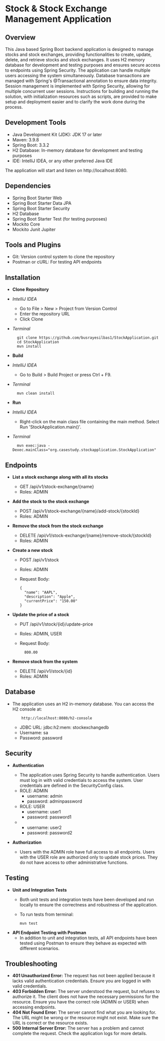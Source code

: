 # Stock & Stock Exchange Management Application

## Overview

This Java based Spring Boot backend application is designed to manage stocks and stock exchanges, providing functionalities to create, update, delete, and retrieve stocks and stock exchanges. 
It uses H2 memory database for development and testing purposes and ensures secure access to endpoints using Spring Security. 
The application can handle multiple users accessing the system simultaneously. Database transactions are managed with Spring's @Transactional annotation to ensure data integrity. 
Session management is implemented with Spring Security, allowing for multiple concurrent user sessions. 
Instructions for building and running the solution, with initialization resources such as scripts, are provided to make setup and deployment easier and to clarify the work done during the process.

## Development Tools
* Java Development Kit (JDK): JDK 17 or later
* Maven: 3.9.8 
* Spring Boot: 3.3.2 
* H2 Database: In-memory database for development and testing purposes
* IDE: IntelliJ IDEA, or any other preferred Java IDE

The application will start and listen on http://localhost:8080.

## Dependencies
* Spring Boot Starter Web
* Spring Boot Starter Data JPA
* Spring Boot Starter Security
* H2 Database
* Spring Boot Starter Test (for testing purposes)
* Mockito Core
* Mockito Junit Jupiter

## Tools and Plugins
* Git: Version control system to clone the repository
* Postman or cURL: For testing API endpoints

## Installation

* **Clone Repository**
* *IntelliJ IDEA*
  - Go to File > New > Project from Version Control
  - Enter the repository URL
  - Click Clone
    
* *Terminal*

        git clone https://github.com/busrayesilbas1/StockApplication.git
        cd StockApplication
        mvn install

* **Build**
* *IntelliJ IDEA*
  - Go to Build > Build Project or press Ctrl + F9. 
* *Terminal*
  
        mvn clean install

* **Run**
* *IntelliJ IDEA*
  - Right-click on the main class file containing the main method. Select Run 'StockApplication.main()'. 
* *Terminal*
  
        mvn exec:java -Dexec.mainClass="org.casestudy.stockapplication.StockApplication"

## Endpoints
* **List a stock exchange along with all its stocks**
  - GET /api/v1/stock-exchange/{name}
  - Roles: ADMIN

* **Add the stock to the stock exchange**
  - POST /api/v1/stock-exchange/{name}/add-stock/{stockId}
  - Roles: ADMIN

* **Remove the stock from the stock exchange**
  - DELETE /api/v1/stock-exchange/{name}/remove-stock/{stockId}
  - Roles: ADMIN

* **Create a new stock**
  - POST /api/v1/stock
  - Roles: ADMIN
  - Request Body:

        {
          "name": "AAPL",
          "description": "Apple",
          "currentPrice": "150.00"
        }

* **Update the price of a stock**
  - PUT /api/v1/stock/{id}/update-price
  - Roles: ADMIN, USER
  - Request Body:
    
          800.00
        
* **Remove stock from the system**
  - DELETE /api/v1/stock/{id}
  - Roles: ADMIN

## Database
* The application uses an H2 in-memory database. You can access the H2 console at:
    
          http://localhost:8080/h2-console

  - JDBC URL: jdbc:h2:mem: stockexchangedb 
  - Username: sa
  - Password: password
    
## Security
* **Authentication**
  - The application uses Spring Security to handle authentication. Users must log in with valid credentials to access the system. User credentials are defined in the SecurityConfig class.
  - ROLE: ADMIN
    - username: admin
    - password: adminpassword
  - ROLE: USER
    - username: user1
    - password: password1
  - 
    - username: user2
    - password: password2
    
    
* **Authorization**
  - Users with the ADMIN role have full access to all endpoints. Users with the USER role are authorized only to update stock prices. They do not have access to other administrative functions.
 
## Testing
* **Unit and Integration Tests**
  - Both unit tests and integration tests have been developed and run locally to ensure the correctness and robustness of the application.
  - To run tests from terminal:

        mvn test
        
* **API Endpoint Testing with Postman**
  - In addition to unit and integration tests, all API endpoints have been tested using Postman to ensure they behave as expected with different scenarios.
    
## Troubleshooting
* **401 Unauthorized Error:** The request has not been applied because it lacks valid authentication credentials. Ensure you are logged in with valid credentials. 
* **403 Forbidden Error:** The server understood the request, but refuses to authorize it. The client does not have the necessary permissions for the resource. Ensure you have the correct role (ADMIN or USER) when accessing endpoints.
* **404 Not Found Error:** The server cannot find what you are looking for. The URL might be wrong or the resource might not exist. Make sure the URL is correct or the resource exists.
* **500 Internal Server Error:** The server has a problem and cannot complete the request. Check the application logs for more details.
